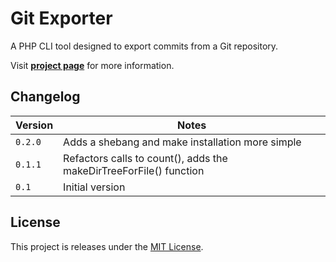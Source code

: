 # Git Exporter

A PHP CLI tool designed to export commits from a Git repository.

Visit **[project page](http://johansatge.github.io/git-exporter/)** for more information.

## Changelog

Version | Notes
------- | ---------------
`0.2.0` | Adds a shebang and make installation more simple
`0.1.1` | Refactors calls to count(), adds the makeDirTreeForFile() function
`0.1` | Initial version

## License

This project is releases under the [MIT License](LICENSE).
